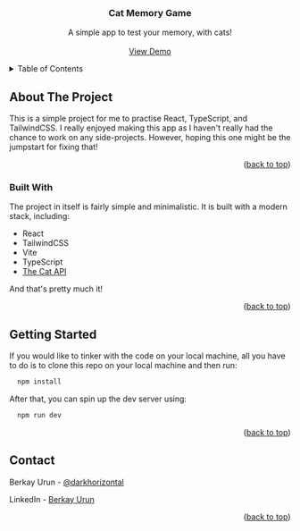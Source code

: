 <!-- PROJECT LOGO -->
<br />
<div align="center">

  <h3 align="center">Cat Memory Game</h3>

  <p align="center">
    A simple app to test your memory, with cats!
    <br />
    <br />
    <a href="https://brkyurun.github.io/cat-memory-game/">View Demo</a>
  </p>
</div>

<!-- TABLE OF CONTENTS -->
<details>
  <summary>Table of Contents</summary>
  <ol>
    <li>
      <a href="#about-the-project">About The Project</a>
      <ul>
        <li><a href="#built-with">Built With</a></li>
      </ul>
    </li>
    <li>
      <a href="#getting-started">Getting Started</a>
    </li>
    <li><a href="#contact">Contact</a></li>
  </ol>
</details>

<!-- ABOUT THE PROJECT -->

## About The Project

This is a simple project for me to practise React, TypeScript, and TailwindCSS. I really enjoyed making this app as I haven't really had the chance to work on any side-projects. However, hoping this one might be the jumpstart for fixing that!

<p align="right">(<a href="#readme-top">back to top</a>)</p>

### Built With

The project in itself is fairly simple and minimalistic. It is built with a modern stack, including:

- React
- TailwindCSS
- Vite
- TypeScript
- [The Cat API](https://thecatapi.com/)

And that's pretty much it!

<p align="right">(<a href="#readme-top">back to top</a>)</p>

<!-- GETTING STARTED -->

## Getting Started

If you would like to tinker with the code on your local machine, all you have to do is to clone this repo on your local machine and then run:

```sh
  npm install
```

After that, you can spin up the dev server using:

```sh
  npm run dev
```

<p align="right">(<a href="#readme-top">back to top</a>)</p>

<!-- CONTACT -->

## Contact

Berkay Urun - [@darkhorizontal](https://twitter.com/darkhorizontal)

LinkedIn - [Berkay Urun](https://www.linkedin.com/in/berkayurun/)

<p align="right">(<a href="#readme-top">back to top</a>)</p>
